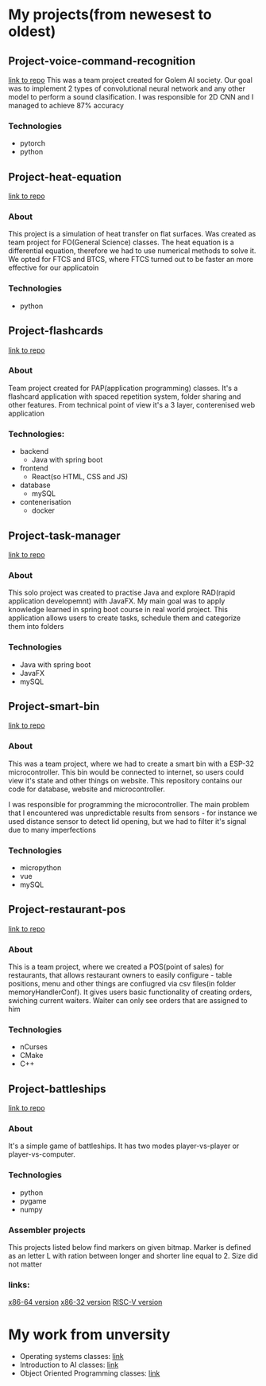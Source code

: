 # My projects(from newesest to oldest)
## Project-voice-command-recognition
[link to repo](https://github.com/MarcinPolewski/Project-voice-command-recognition.git)
This was a team project created for Golem AI society. Our goal was to implement 2 types of convolutional neural network and any other model to perform a sound clasification. I was responsible for 2D CNN and I managed to achieve 87% accuracy
### Technologies
- pytorch
- python
## Project-heat-equation
[link to repo](https://github.com/MarcinPolewski/Project-heat-equation.git)
### About
This project is a simulation of heat transfer on flat surfaces. Was created as team project for FO(General Science) classes. The heat equation is a differential equation, therefore we had to use numerical methods to solve it. We opted for FTCS and BTCS, where FTCS turned out to be faster an more effective for our applicatoin
### Technologies
- python
## Project-flashcards
[link to repo](https://github.com/MarcinPolewski/Project-flashcards.git)
### About
Team project created for PAP(application programming) classes. It's a flashcard application with spaced repetition system, folder sharing and other features. From technical point of view it's a 3 layer, conterenised web application
### Technologies:
- backend
  - Java with spring boot
- frontend
  - React(so HTML, CSS and JS)
- database
  - mySQL
- contenerisation
  - docker
## Project-task-manager
[link to repo](https://github.com/MarcinPolewski/Project-task-manager.git)
### About 
This solo project was created to practise Java and explore RAD(rapid application developemnt) with JavaFX. My main goal was to apply knowledge learned in spring boot course in real world project. This application allows users to create tasks, schedule them and categorize them into folders
### Technologies
- Java with spring boot
- JavaFX
- mySQL 
## Project-smart-bin
[link to repo](https://github.com/MarcinPolewski/Project-smart-bin.git)
### About 
This was a team project, where we had to create a smart bin with a ESP-32 microcontroller. This bin would be connected to internet, so users could view it's state and other things on website. This repository contains our code for database, website and microcontroller. 

I was responsible for programming the microcontroller. The main problem that I encountered was unpredictable results from sensors - for instance we used distance sensor to detect lid opening, but we had to filter it's signal due to many imperfections
### Technologies
- micropython
- vue
- mySQL
## Project-restaurant-pos
[link to repo](https://github.com/MarcinPolewski/Project-restaurant-pos.git)
### About 
This is a team project, where we created a POS(point of sales) for restaurants, that allows restaurant owners to easily configure - table positions, menu and other things are confiugred via csv files(in folder memoryHandlerConf). It gives users basic functionality of creating orders, swiching current waiters. Waiter can only see orders that are assigned to him
### Technologies
- nCurses
- CMake
- C++
## Project-battleships
[link to repo](https://github.com/MarcinPolewski/Project-battleships.git)
### About 
It's a simple game of battleships. It has two modes player-vs-player or player-vs-computer.
### Technologies
- python
- pygame
- numpy
### Assembler projects 
This projects listed below find markers on given bitmap. Marker is defined as an letter L with ration between longer and shorter line equal to 2. Size did not matter
### links:
[x86-64 version](https://github.com/MarcinPolewski/Projekt-Intel-x86-64-find-marker.git)
[x86-32 version](https://github.com/MarcinPolewski/Project-Find-Marker-nasm-x86-assembly.git)
[RISC-V version](https://github.com/MarcinPolewski/Project-RISC-V-Find-Marker.git)

# My work from unversity
- Operating systems classes: [link](https://github.com/MarcinPolewski/SOI-operating-systems.git)
- Introduction to AI classes: [link](https://github.com/MarcinPolewski/WSI-Introduction-to-artificial-inteligence.git)
- Object Oriented Programming classes: [link](https://github.com/MarcinPolewski/PROI.git)
  




<!--
**MarcinPolewski/MarcinPolewski** is a ✨ _special_ ✨ repository because its `README.md` (this file) appears on your GitHub profile.

Here are some ideas to get you started:

- 🔭 I’m currently working on ...
- 🌱 I’m currently learning ...
- 👯 I’m looking to collaborate on ...
- 🤔 I’m looking for help with ...
- 💬 Ask me about ...
- 📫 How to reach me: ...
- 😄 Pronouns: ...
- ⚡ Fun fact: ...
-->
